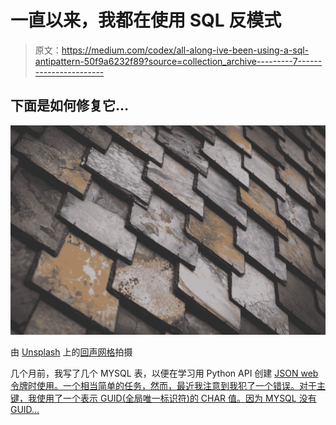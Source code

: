 # 一直以来，我都在使用 SQL 反模式

> 原文：<https://medium.com/codex/all-along-ive-been-using-a-sql-antipattern-50f9a6232f89?source=collection_archive---------7----------------------->

## 下面是如何修复它…

![](img/00f431e94d447a9d8dfabf9daf50bedc.png)

由 [Unsplash](https://unsplash.com?utm_source=medium&utm_medium=referral) 上的[回声网格](https://unsplash.com/@echogrid?utm_source=medium&utm_medium=referral)拍摄

几个月前，我写了几个 MYSQL 表，以便在学习用 Python API 创建 [JSON web 令牌时使用。一个相当简单的任务，然而，最近我注意到我犯了一个错误。对于主键，我使用了一个表示 GUID(全局唯一标识符)的 CHAR 值。因为 MYSQL 没有 GUID…](https://python.plainenglish.io/json-web-tokens-with-python-apis-part-1-creating-the-token-ce2cfe22b7d6?source=your_stories_page-------------------------------------)